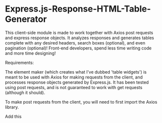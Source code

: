 # Express.js-Response-HTML-Table-Generator
This client-side module is made to work together with Axios post requests and express response objects. It analyzes responses and generates tables complete with any desired headers, search boxes (optional), and even pagination (optional)! Front-end developers, spend less time writing code and more time designing!

Requirements:

The element maker (which creates what I've dubbed 'table widgets') is meant to be used with Axios for making requests from the client, and processes response objects generated by Express.js. It has been tested using post requests, and is not guaranteed to work with get requests (although it should).

To make post requests from the client, you will need to first import the Axios library.

Add this <script> to your HTML file:
  
```  
      <script src="https://cdn.jsdelivr.net/npm/axios/dist/axios.min.js"></script>
```
You will also need bootstrap. Don't ask me why, but it seems to only work if you have two versions. That's not all. You will need <link> tags in the head, and <script> tags right before the closing body tag for this to work. FOR BOTH. Don't ask me why!!
``` 
  <link
      rel="stylesheet"
      href="https://fonts.googleapis.com/css?family=Roboto:300,400,500,700&display=swap"
    />
    <!-- Material Design Bootstrap -->
    <link
      href="https://cdnjs.cloudflare.com/ajax/libs/mdbootstrap/4.19.0/css/mdb.min.css"
      rel="stylesheet"
    />
  ``` 
  
```
  <body>
    <div id="tableWidget"> 
    </div>
    <script src="https://ajax.googleapis.com/ajax/libs/jquery/3.3.1/jquery.min.js"></script>
    <script src="https://cdnjs.cloudflare.com/ajax/libs/popper.js/1.12.9/umd/popper.min.js"></script>
    <script
      src="https://cdn.jsdelivr.net/npm/bootstrap@4.3.1/dist/js/bootstrap.min.js"
      integrity="sha384-JjSmVgyd0p3pXB1rRibZUAYoIIy6OrQ6VrjIEaFf/nJGzIxFDsf4x0xIM+B07jRM"
      crossorigin="anonymous"
    ></script>
    <!-- MDB core JavaScript -->
    <script
      type="text/javascript"
      src="https://cdnjs.cloudflare.com/ajax/libs/mdbootstrap/4.19.0/js/mdb.min.js"
    ></script>
    <script src="https://cdn.jsdelivr.net/npm/axios/dist/axios.min.js"></script>
  </body>
  ```
  I'll address the tableWidget div towards the bottom of this document.

Again, just use it. It works!
  
Next, you will need to install Express. You should already have this installed, so I will show you what a standard route looks like:
  
**BASIC ROUTE TEMPLATE**
  
```
  router.post("/doSomethingAndGetResponse", (req, res) => {
  let firstArg = req.body.firstArg;
  let secondArg = req.body.secondArg;
  db.query(
    "Some MySQL Query Goes Here",
    [
      firstArg, secondArg
    ],
    (err, result) => {
      if (result) {
        res.send(result);
      }

      if (err) {
        res.send(err);
      } else {
      }
    }
  );
}); 
  ```
  
As an aside, when defining your query, I recommend creating a function to replace the question marks in your query string with the variables that you need. Do not bother inserting variables inside the brackets, but instead generate a new query based on your response. I've found it to be quite buggy otherwise.
  
Here is a code snippet that will solve your problems:
```
  function replaceQMarks(query, arrayOfParms) {
  var x = 0;
  var str = [...query];
  for (var i in str) {
    if (str[i] === "?") {
      str[i] = arrayOfParms[x];
      x++;
      console.log("Made a replacement!");
    }
  }
  return str.join("");
}
  ```

Call this with your query string, and whatever parameters you want in your query. Note that some paramaters may appear twice in your arrayOfParms, depending on the situation.

**MAKING THE REQUEST**
  
Now that you have Axios, all requests will look roughly the same.

Here is a code snippet demonstrating an Axios request. It is a simple query meant to get a list of available student majors from a school website. 
Within one of your client-side js files:
  
  ``` 
  function getMajors() {

    axios.post("/All/Majors", {}).then((response) => {
      if (response.data) {
        console.log(response.data);
      }
    });
  }

  getMajors();
  ```
  
1. Call axios.post
2. Insert the route as argument one
3. The second argument is an object containing the request body. So, using our first route as an example, we would use:
  
axios.post("/doSomethingAndGetResponse", {arg1: "hello", arg2: "goodbye"}) as our first line, and the rest is boilerplate stuff that you need not give yourself a headache over.
  
**TABLE WIDGET USAGE**
  
Now, we need our element maker. Specifically, the method that we care about is 'initTableWidget'. It is the only export from that javascript file.
  
1. Import the element maker from wherever you placed it in your project folder:
```import { initTableWidget } from "../someDirectory/elementMaker.js";```
  
2. In whatever HTML file you want this table to appear, create a div anywhere. All that matters is that you give it an id of "tableWidget" so the module knows where to generate the table.

3. Decide what kind of table you want. initTableWidget takes five arguments:
header (string) - what text, if any, that you want above your table as the header. If you don't want any, use an empty string: "".
headers (array of strings) - the headers of your table, usually the different keys in your response object. These will appear in the uppermost cells of your table.
names of desired search boxes (array of strings) - basically, this table widget can generate search boxes automatically. Simply list whatever properties from the response object EXACTLY how they appear, and it will make search boxes for you. If you want none, use an empty array: []. It automatically will update the table for you as you add new search criteria.
the response.data object (array of objects) - this is what express sends back, and what we will ultimately be displaying. the lifeblood of our table.  
  
page buttons yes/no (boolean) - this will add pagination and create buttons for you
  
size of table (string) - options are "sm", "md", "lg". use whatever size depending on what you're doing.
  
4. Call initTableWidget using the appropriate arguments.
  
 ```
  function getMajors() {
    let headers = ["Major ID", "Major Name", "Department Name"];

    axios.post("/All/Majors", {}).then((response) => {
      if (response.data) {
        console.log(response.data);
        initTableWidget(
          "Majors",
          headers,
          ["Major ID", "Major Name", "Department Name"],
          response.data,
          true,
          "lg"
        );
      }
    });
  }

  getMajors();
  ```
  
This will generate a table with:
A header of "Majors",
With the table headers "Major ID", "Major Name", "Department Name"
 Search boxes for Major ID, Major Name, Department Name
 response.data from our express post request
  page buttons
  of size large.
  
That's it! All of your tables can now be generated with one function. Have fun!  
 
  ![Screenshot from 2022-05-31 00-49-07](https://user-images.githubusercontent.com/25509807/171095036-e1f5cb81-8f70-41f0-9c99-fee7380b73c4.png)



 
  
  


  
  
  
  
  

  
